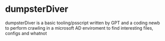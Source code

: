 # dumpsterDiver
dumpsterDiver is a basic tooling/psscript written by GPT and a coding newb to perform crawling in a microsoft AD enviroment to find interesting files, configs and whatnot
